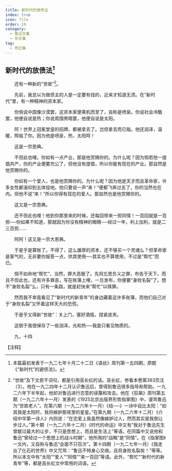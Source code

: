 ```yaml
---
title: 新时代的放债法
index: true
icon: file
order: 19
category:
  - 鲁迅文集
  - 杂文集
tag:  
  - 而已集
---
```


## 新时代的放债法[^①]

　　还有一种新的“世故”[^②]。

　　先前，我总以为做债主的人是一定要有钱的，近来才知道无须。在“新时代”里，有一种精神的资本家。

　　你倘说中国像沙漠罢，这资本家便乘机而至了，自称是喷泉。你说社会冷酷罢，他便自说是热；你说周围黑暗罢，他便自说是太阳。

　　阿！世界上冠冕堂皇的招牌，都被拿去了。岂但拿去而已哉。他还润泽，温暖，照临了你。因为他是喷泉，热，太阳呵！

　　这是一宗恩典。

　　不但此也哩。你如有一点产业，那是他赏赐你的。为什么呢？因为倘若他一提倡共产，你的产业便要充公了，但他没有提倡，所以你能有现在的产业。那自然是他赏赐你的。

　　你如有一个爱人，也是他赏赐你的。为什么呢？因为他是天才而且革命家，许多女性都渴仰到五体投地。他只要说一声“来！”便都飞奔过去了，你的当然也在内。但他不说“来！”所以你得有现在的爱人。那自然也是他赏赐你的。

　　这又是一宗恩典。

　　还不但此也哩！他到你那里来的时候，还每回带来一担同情！一百回就是一百担──你如果不知道，那就因为你没有精神的眼睛──经过一年，利上加利，就是二三百担……

　　阿阿！这又是一宗大恩典。

　　于是乎是算账了。不得了，这么雄厚的资本，还不够买一个灵魂么？但革命家是客气的，无非要你报答一点，供其使用──其实也不算使用，不过是“帮忙”而已。

　　倘不如命地“帮忙”，当然，罪大恶极了。先将忘恩负义之罪，布告于天下。而且不但此也，还有许多罪恶，写在账簿上哩，一旦发布，你便要“身败名裂”了。想不“身败名裂”么，只有一条路，就是赶快来“帮忙”以赎罪。

　　然而我不幸竟看见了“新时代的新青年”的身边藏着这许多账簿，而他们自己对于“身败名裂”又怀着这样天大的恐慌。

　　于是乎又得新“世故”：关上门，塞好酒瓶，捏紧皮夹。

　　这倒于我很保存了一些润泽，光和热──我是只看见物质的。

　　九，十四

【注释】

[^①]:本篇最初发表于一九二七年十月二十二日《语丝》周刊第一五四期，原题《“新时代”的避债法》。

[^②]:“世故”及下文若干词句，都是引用高长虹的话。高长虹，参看本卷第383页注〔3〕。他在一九二四年十二月认识鲁迅后，曾得到鲁迅很多指导和帮助。一九二六年下半年起，他却对鲁迅进行恣意的诬蔑和攻击。他在《狂飙》周刊第五期（一九二六年十一月）发表的《1925北京出版界形势指掌图》中，谩骂鲁迅为“世故老人”。在第六期（一九二六年十一月）《给──》一诗中自比太阳：“如其我是太阳时，我将嫉妒那夜里的星星。”在第九期（一九二六年十二月）《介绍中华第一诗人》内则说：“在恋爱上我虽然像嫉妒过人，然而其实是我倒让步过人。”第十期（一九二六年十二月）《时代的命运》中又有“我对于鲁迅先生曾献过最大的让步，不只是思想上，而且是生活上”等语。在同篇中又说他和鲁迅“曾经过一个思想上的战斗时期”，他所用的“战略”是“同情”。在《指掌图》一文内，又自称与鲁迅“会面不只百次”。第十四期（一九二七年一月）《我走出了化石的世界》中又咒骂：“鲁迅不特身心交病，且将身败名裂矣！”等等。所以本文中有“太阳”“爱人”“同情”“来一百回”等语。此外，“帮忙”“新时代的新青年”等，都是高长虹文中常用的词语。
